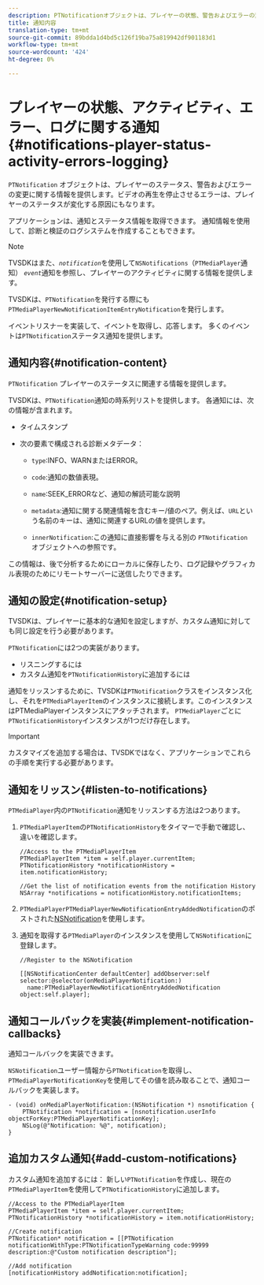 ```yaml
---
description: PTNotificationオブジェクトは、プレイヤーの状態、警告およびエラーの変更に関する情報を提供します。 ビデオの再生を停止させるエラーは、プレイヤーのステータスが変化する原因にもなります。
title: 通知内容
translation-type: tm+mt
source-git-commit: 89bdda1d4bd5c126f19ba75a819942df901183d1
workflow-type: tm+mt
source-wordcount: '424'
ht-degree: 0%

---
```



# プレイヤーの状態、アクティビティ、エラー、ログに関する通知{#notifications-player-status-activity-errors-logging}

`PTNotification` オブジェクトは、プレイヤーのステータス、警告およびエラーの変更に関する情報を提供します。ビデオの再生を停止させるエラーは、プレイヤーのステータスが変化する原因にもなります。

アプリケーションは、通知とステータス情報を取得できます。 通知情報を使用して、診断と検証のログシステムを作成することもできます。

>[!NOTE]
>
>TVSDKはまた、*`notification`*&#x200B;を使用して`NSNotifications`（`PTMediaPlayer`通知） *`event`*&#x200B;通知を参照し、プレイヤーのアクティビティに関する情報を提供します。

TVSDKは、`PTNotification`を発行する際にも`PTMediaPlayerNewNotificationItemEntryNotification`を発行します。

イベントリスナーを実装して、イベントを取得し、応答します。 多くのイベントは`PTNotification`ステータス通知を提供します。

## 通知内容{#notification-content}

`PTNotification` プレイヤーのステータスに関連する情報を提供します。

TVSDKは、`PTNotification`通知の時系列リストを提供します。 各通知には、次の情報が含まれます。

* タイムスタンプ
* 次の要素で構成される診断メタデータ：

   * `type`:INFO、WARNまたはERROR。
   * `code`:通知の数値表現。
   * `name`:SEEK_ERRORなど、通知の解読可能な説明
   * `metadata`:通知に関する関連情報を含むキー/値のペア。例えば、`URL`という名前のキーは、通知に関連するURLの値を提供します。

   * `innerNotification`:この通知に直接影響を与える別の `PTNotification` オブジェクトへの参照です。

この情報は、後で分析するためにローカルに保存したり、ログ記録やグラフィカル表現のためにリモートサーバーに送信したりできます。

## 通知の設定{#notification-setup}

TVSDKは、プレイヤーに基本的な通知を設定しますが、カスタム通知に対しても同じ設定を行う必要があります。

`PTNotification`には2つの実装があります。

* リスニングするには
* カスタム通知を`PTNotificationHistory`に追加するには

通知をリッスンするために、TVSDKは`PTNotification`クラスをインスタンス化し、それを`PTMediaPlayerItem`のインスタンスに接続します。このインスタンスはPTMediaPlayerインスタンスにアタッチされます。 `PTMediaPlayer`ごとに`PTNotificationHistory`インスタンスが1つだけ存在します。

>[!IMPORTANT]
>
>カスタマイズを追加する場合は、TVSDKではなく、アプリケーションでこれらの手順を実行する必要があります。

## 通知をリッスン{#listen-to-notifications}

`PTMediaPlayer`内の`PTNotification`通知をリッスンする方法は2つあります。

1. `PTMediaPlayerItem`の`PTNotificationHistory`をタイマーで手動で確認し、違いを確認します。

   ```
   //Access to the PTMediaPlayerItem  
   PTMediaPlayerItem *item = self.player.currentItem; 
   PTNotificationHistory *notificationHistory = item.notificationHistory; 
   
   //Get the list of notification events from the notification History  
   NSArray *notifications = notificationHistory.notificationItems;
   ```

1. `PTMediaPlayerPTMediaPlayerNewNotificationEntryAddedNotification`のポストされた[NSNotification](https://developer.apple.com/library/mac/%23documentation/Cocoa/Reference/Foundation/Classes/NSNotification_Class/Reference/Reference.html)を使用します。
1. 通知を取得する`PTMediaPlayer`のインスタンスを使用して`NSNotification`に登録します。

   ```
   //Register to the NSNotification 
   
   [[NSNotificationCenter defaultCenter] addObserver:self selector:@selector(onMediaPlayerNotification:)  
     name:PTMediaPlayerNewNotificationEntryAddedNotification object:self.player];
   ```

## 通知コールバックを実装{#implement-notification-callbacks}

通知コールバックを実装できます。

`NSNotification`ユーザー情報から`PTNotification`を取得し、`PTMediaPlayerNotificationKey`を使用してその値を読み取ることで、通知コールバックを実装します。

```
- (void) onMediaPlayerNotification:(NSNotification *) nsnotification { 
    PTNotification *notification = [nsnotification.userInfo objectForKey:PTMediaPlayerNotificationKey]; 
    NSLog(@"Notification: %@", notification); 
}
```

## 追加カスタム通知{#add-custom-notifications}

カスタム通知を追加するには：
新しい`PTNotification`を作成し、現在の`PTMediaPlayerItem`を使用して`PTNotificationHistory`に追加します。

```
//Access to the PTMediaPlayerItem  
PTMediaPlayerItem *item = self.player.currentItem; 
PTNotificationHistory *notificationHistory = item.notificationHistory; 
 
//Create notification 
PTNotification* notification = [[PTNotification notificationWithType:PTNotificationTypeWarning code:99999 description:@"Custom notification description"]; 
 
//Add notification 
[notificationHistory addNotification:notification];
```
